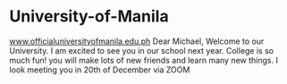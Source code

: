 # University-of-Manila
www.officialuniversityofmanila.edu.ph
Dear Michael, Welcome to our University. I am excited to see you in our school next year. College is so much fun! you will make lots of new friends and learn many new things. I look meeting you in 20th of December via ZOOM
